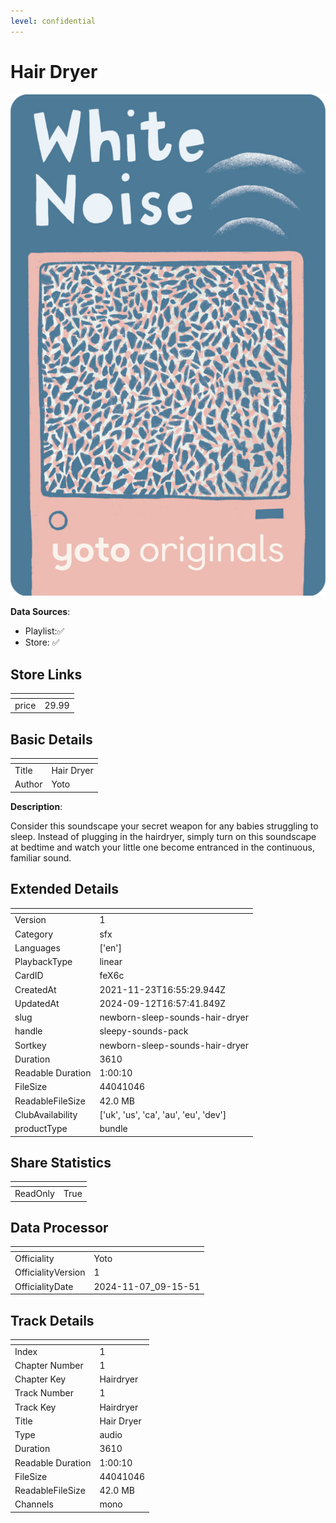 ```yaml
---
level: confidential
---
```

# Hair Dryer

![card_[feX6c].png](../../img/cards/card_[feX6c].png)

**Data Sources**: 

- Playlist:✅
- Store: ✅


## Store Links

| <!-- --> | <!-- --> |
| - | - |
| price | 29.99 |


## Basic Details

| <!-- --> | <!-- --> |
| - | - |
| Title | Hair Dryer |
| Author | Yoto |

**Description**:

Consider this soundscape your secret weapon for any babies struggling to sleep. Instead of plugging in the hairdryer, simply turn on this soundscape at bedtime and watch your little one become entranced in the continuous, familiar sound.


## Extended Details

| <!-- --> | <!-- --> |
| - | - |
| Version | 1 |
| Category | sfx |
| Languages | ['en'] |
| PlaybackType | linear |
| CardID | feX6c |
| CreatedAt | 2021-11-23T16:55:29.944Z |
| UpdatedAt | 2024-09-12T16:57:41.849Z |
| slug | newborn-sleep-sounds-hair-dryer |
| handle | sleepy-sounds-pack |
| Sortkey | newborn-sleep-sounds-hair-dryer |
| Duration | 3610 |
| Readable Duration | 1:00:10 |
| FileSize | 44041046 |
| ReadableFileSize | 42.0 MB |
| ClubAvailability | ['uk', 'us', 'ca', 'au', 'eu', 'dev'] |
| productType | bundle |


## Share Statistics

| <!-- --> | <!-- --> |
| - | - |
| ReadOnly | True |


## Data Processor

| <!-- --> | <!-- --> |
| - | - |
| Officiality | Yoto
| OfficialityVersion | 1
| OfficialityDate | 2024-11-07_09-15-51


## Track Details

| <!-- --> | <!-- --> |
| - | - |
| Index | 1 |
| Chapter Number | 1 |
| Chapter Key | Hairdryer |
| Track Number | 1 |
| Track Key | Hairdryer |
| Title | Hair Dryer |
| Type | audio |
| Duration | 3610 |
| Readable Duration | 1:00:10 |
| FileSize | 44041046 |
| ReadableFileSize | 42.0 MB |
| Channels | mono |

